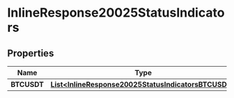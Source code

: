 # InlineResponse20025StatusIndicators

## Properties
Name | Type | Description | Notes
------------ | ------------- | ------------- | -------------
**BTCUSDT** | [**List&lt;InlineResponse20025StatusIndicatorsBTCUSDT&gt;**](InlineResponse20025StatusIndicatorsBTCUSDT.md) |  |  [optional]
